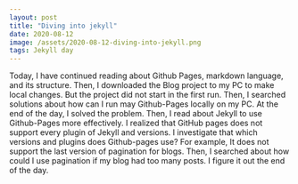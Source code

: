 ```yaml
---
layout: post
title: "Diving into jekyll"
date: 2020-08-12
image: /assets/2020-08-12-diving-into-jekyll.png
tags: Jekyll day
---
```


Today, I have continued reading about Github Pages, markdown language, and its structure. Then, I downloaded the Blog project to my PC to make local changes. But the project did not start in the first run. Then, I searched solutions about how can I run may Github-Pages locally on my PC. At the end of the day, I solved the problem. Then, I read about Jekyll to use Github-Pages more effectively. I realized that GitHub pages does not support every plugin of Jekyll and versions. I investigate that which versions and plugins does Github-pages use? For example, It does not support the last version of pagination for blogs. Then, I searched about how could I use pagination if my blog had too many posts. I figure it out the end of the day.
